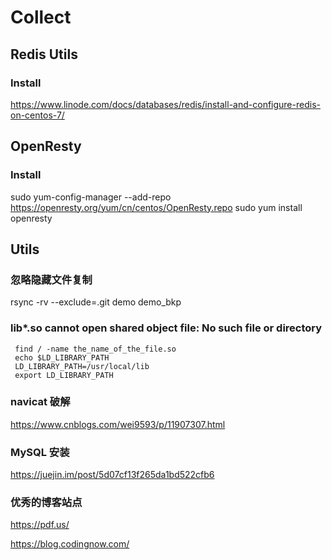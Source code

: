# Collect

## Redis Utils
### Install
https://www.linode.com/docs/databases/redis/install-and-configure-redis-on-centos-7/


## OpenResty
### Install
sudo yum-config-manager --add-repo https://openresty.org/yum/cn/centos/OpenResty.repo
sudo yum install openresty

## Utils
### 忽略隐藏文件复制
rsync -rv --exclude=.git demo demo_bkp

### lib*.so cannot open shared object file: No such file or directory
```
 find / -name the_name_of_the_file.so
 echo $LD_LIBRARY_PATH
 LD_LIBRARY_PATH=/usr/local/lib
 export LD_LIBRARY_PATH
```

### navicat 破解
https://www.cnblogs.com/wei9593/p/11907307.html

### MySQL 安装
https://juejin.im/post/5d07cf13f265da1bd522cfb6

### 优秀的博客站点
https://pdf.us/

https://blog.codingnow.com/
